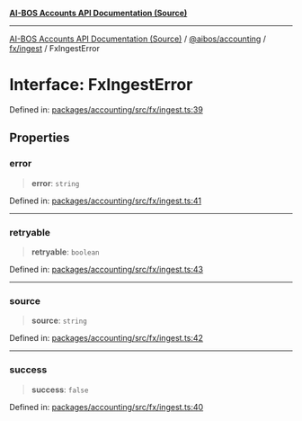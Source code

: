 [**AI-BOS Accounts API Documentation (Source)**](../../../../../README.md)

***

[AI-BOS Accounts API Documentation (Source)](../../../../../README.md) / [@aibos/accounting](../../../README.md) / [fx/ingest](../README.md) / FxIngestError

# Interface: FxIngestError

Defined in: [packages/accounting/src/fx/ingest.ts:39](https://github.com/pohlai88/accounts/blob/48103fb36d28b2b9bfb33472b6de2f719773cde9/packages/accounting/src/fx/ingest.ts#L39)

## Properties

### error

> **error**: `string`

Defined in: [packages/accounting/src/fx/ingest.ts:41](https://github.com/pohlai88/accounts/blob/48103fb36d28b2b9bfb33472b6de2f719773cde9/packages/accounting/src/fx/ingest.ts#L41)

***

### retryable

> **retryable**: `boolean`

Defined in: [packages/accounting/src/fx/ingest.ts:43](https://github.com/pohlai88/accounts/blob/48103fb36d28b2b9bfb33472b6de2f719773cde9/packages/accounting/src/fx/ingest.ts#L43)

***

### source

> **source**: `string`

Defined in: [packages/accounting/src/fx/ingest.ts:42](https://github.com/pohlai88/accounts/blob/48103fb36d28b2b9bfb33472b6de2f719773cde9/packages/accounting/src/fx/ingest.ts#L42)

***

### success

> **success**: `false`

Defined in: [packages/accounting/src/fx/ingest.ts:40](https://github.com/pohlai88/accounts/blob/48103fb36d28b2b9bfb33472b6de2f719773cde9/packages/accounting/src/fx/ingest.ts#L40)
